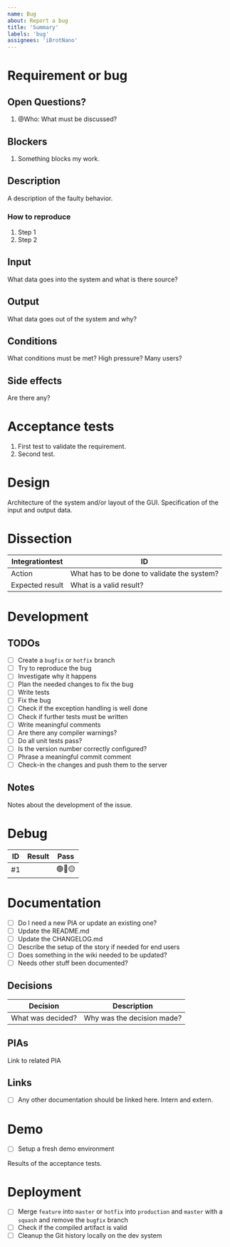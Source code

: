 ```yaml
---
name: Bug
about: Report a bug
title: 'Summary'
labels: 'bug'
assignees: 'iBrotNano'
---
```


# Requirement or bug

## Open Questions?

1. @Who: What must be discussed?

## Blockers

1. Something blocks my work.

## Description

A description of the faulty behavior. 

### How to reproduce

1. Step 1
1. Step 2

## Input

What data goes into the system and what is there source?

## Output

What data goes out of the system and why?

## Conditions

What conditions must be met? High pressure? Many users?

## Side effects

Are there any?

# Acceptance tests

1. First test to validate the requirement.
1. Second test.

# Design

Architecture of the system and/or layout of the GUI. Specification of the input and output data.

# Dissection

| Integrationtest | ID                                          |
| --------------- | ------------------------------------------- |
| Action          | What has to be done to validate the system? |
| Expected result | What is a valid result?                     |

# Development

## TODOs

- [ ] Create a `bugfix`  or `hotfix` branch
- [ ] Try to reproduce the bug
- [ ] Investigate why it happens
- [ ] Plan the needed changes to fix the bug
- [ ] Write tests
- [ ] Fix the bug
- [ ] Check if the exception handling is well done
- [ ] Check if further tests must be written
- [ ] Write meaningful comments
- [ ] Are there any compiler warnings?
- [ ] Do all unit tests pass?
- [ ] Is the version number correctly configured?
- [ ] Phrase a meaningful commit comment
- [ ] Check-in the changes and push them to the server

## Notes

Notes about the development of the issue.

# Debug

| ID   | Result | Pass |
| ---- | ------ | ---- |
| #1   |        | 🟢🔴🟡  |

# Documentation

- [ ] Do I need a new PIA or update an existing one?
- [ ] Update the README.md
- [ ] Update the CHANGELOG.md
- [ ] Describe the setup of the story if needed for end users
- [ ] Does something in the wiki needed to be updated?
- [ ] Needs other stuff been documented?

## Decisions

| Decision          | Description                |
| ----------------- | -------------------------- |
| What was decided? | Why was the decision made? |

## PIAs

Link to related PIA

## Links

- [ ] Any other documentation should be linked here. Intern and extern.

# Demo

- [ ] Setup a fresh demo environment

Results of the acceptance tests.

# Deployment

- [ ] Merge `feature` into `master`  or `hotfix` into `production` and `master` with a `squash` and remove the `bugfix` branch
- [ ] Check if the compiled artifact is valid
- [ ] Cleanup the Git history locally on the dev system